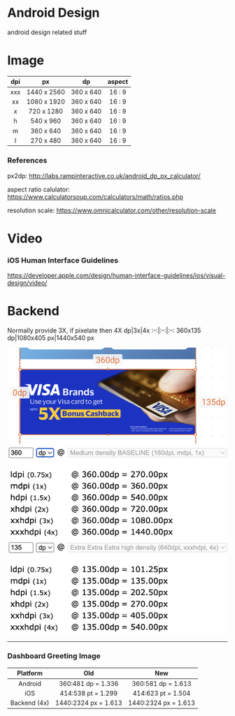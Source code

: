 # Android Design
android design related stuff

# Image

dpi|px|dp|aspect
:-:|:-:|:-:|:-:
xxx | 1440 x 2560|360 x 640|16 : 9
 xx | 1080 x 1920|360 x 640|16 : 9
  x | 720 x 1280 |360 x 640|16 : 9
  h | 540 x 960  |360 x 640|16 : 9
  m | 360 x 640  |360 x 640|16 : 9
  l | 270 x 480  |360 x 640|16 : 9

### References
px2dp: http://labs.rampinteractive.co.uk/android_dp_px_calculator/

aspect ratio calulator: https://www.calculatorsoup.com/calculators/math/ratios.php

resolution scale: https://www.omnicalculator.com/other/resolution-scale

# Video

### iOS Human Interface Guidelines

https://developer.apple.com/design/human-interface-guidelines/ios/visual-design/video/

# Backend
Normally provide 3X, if pixelate then 4X
dp|3x|4x
:-:|:-:|:-:
360x135 dp|1080x405 px|1440x540 px


![dp-banner](https://github.com/shanraisshan/Notes/blob/main/Android/Design/!/dp-banner.png)
![dp-width](https://github.com/shanraisshan/Notes/blob/main/Android/Design/!/dp-width.png)
![dp-height](https://github.com/shanraisshan/Notes/blob/main/Android/Design/!/dp-height.png)

----

### Dashboard Greeting Image

Platform|Old|New
:-:|:-:|:-:
Android|360:481 dp = 1.336|360:581 dp = 1.613
iOS|414:538 pt = 1.299|414:623 pt = 1.504
Backend (4x)|1440:2324 px = 1.613|1440:2324 px = 1.613



